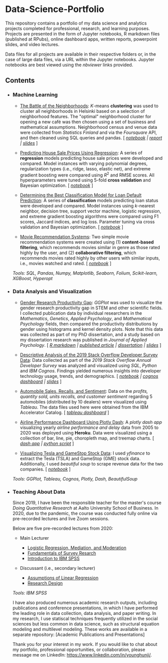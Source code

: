 # Data-Science-Portfolio

This repository contains a portfolio of my data science and analytics projects completed for professional, research, and learning purposes. Projects are presented in the form of Jupyter notebooks, R markdown files (published at RPubs), online dashboard apps, written reports, powerpoint slides, and video lectures.

Data files for all projects are available in their respective folders or, in the case of large data files, via a URL within the Jupyter notebooks. Jupyter notebooks are best viewed using the *nbviewer* links provided.

## Contents

+ ### Machine Learning
  + [The Battle of the Neighborhoods](https://github.com/bloonsinthesky/Data-Science-Portfolio/tree/main/The%20Battle%20of%20the%20Neighborhoods): *K*-means __clustering__ was used to cluster all neighborhoods in Helsinki based on a selection of neighborhood features. The "optimal" neighborhood cluster for opening a new café was then chosen using a set of business and mathematical assumptions. Neighborhood census and venue data were collected from *Statistics Finland* and via the *Foursquare* API, and then cleaned using SQL queries and pandas. [ *[notebook](https://nbviewer.jupyter.org/github/bloonsinthesky/Data-Science-Portfolio/blob/main/The%20Battle%20of%20the%20Neighborhoods/The%20Battle%20of%20the%20Neighborhoods.ipynb) | [report](https://github.com/bloonsinthesky/Data-Science-Portfolio/raw/main/The%20Battle%20of%20the%20Neighborhoods/The%20Battle%20of%20Neighborhoods%20-%20Report.pdf) | [slides](https://github.com/bloonsinthesky/Data-Science-Portfolio/raw/main/The%20Battle%20of%20the%20Neighborhoods/The%20Battle%20of%20the%20Neighborhoods%20-%20Slides.pptx)* ]
  
  + [Predicting House Sale Prices Using Regression](https://github.com/bloonsinthesky/Data-Science-Portfolio/tree/main/Predicting%20House%20Sale%20Prices%20Using%20Regression): A series of **regression** models predicting house sale prices were developed and compared. Model instances with varying polynomial degrees, regularization types (i.e., ridge, lasso, elastic net), and extreme gradient boosting were compared using *R*<sup>2</sup> and RMSE scores. All hyperparameters were tuned using 5-fold **cross validation** and Bayesian optimization. [ *[notebook](https://nbviewer.jupyter.org/github/bloonsinthesky/Data-Science-Portfolio/blob/main/Predicting%20House%20Sale%20Prices%20Using%20Regression/Predicting%20House%20Sale%20Prices%20Using%20Regression.ipynb)* ]
  
  + [Determining the Best Classification Model for Loan Default Prediction](https://github.com/bloonsinthesky/Data-Science-Portfolio/tree/main/Determining%20the%20Best%20Classification%20Model%20for%20Loan%20Default%20Prediction): A series of **classification** models predicting loan status were developed and compared. Model instances using *k*-nearest neighbor, decision tree, support vector machine, logistic regression, and extreme gradient boosting algorithms were compared using F1 scores, Jaccard indices, and log loss. Parameter tuning via cross validation and Bayesian optimization. [ *[notebook](https://nbviewer.jupyter.org/github/bloonsinthesky/Data-Science-Portfolio/blob/main/Determining%20the%20Best%20Classification%20Model%20for%20Loan%20Default%20Prediction/Determining%20the%20Best%20Classification%20Model%20for%20Loan%20Default%20Prediction.ipynb)* ]
  
  + [Movie Recommendation Systems](https://github.com/bloonsinthesky/Data-Science-Portfolio/tree/main/Movie%20Recommendation%20Systems): Two simple movie recommendation systems were created using (1) **content-based filtering**, which recommends movies similar in genre as those rated highly by the user, and (2) **collaborative filtering**, which recommends movies rated highly by other users with similar inputs, i.e., movies watched and rated. [ *[notebook](https://nbviewer.jupyter.org/github/bloonsinthesky/Data-Science-Portfolio/blob/main/Movie%20Recommendation%20Systems/Movie%20Recommendation%20Systems.ipynb)* ]

  *Tools: SQL, Pandas, Numpy, Matplotlib, Seaborn, Folium, Scikit-learn, XGBoost, Hyperopt*

+ ### Data Analysis and Visualization
  + [Gender Research Productivity Gap](https://github.com/bloonsinthesky/Data-Science-Portfolio/tree/main/Gender%20Research%20Productivity%20Gap): *GGPlot* was used to visualize the gender research productivity gap in STEM and other scientific fields. I collected publication data by individual researchers in the *Mathematics*, *Genetics*, *Applied Psychology*, and *Mathematical Psychology* fields, then compared the productivity distributions by gender using histograms and kernel density plots. Note that this data was collected as part of my PhD dissertation, and a study based on my dissertation research was published in *Journal of Applied Psychology*. [ *[R markdown](https://rpubs.com/bloonsinthesky/gender_productivity_gap_vis) | [published article](https://github.com/bloonsinthesky/Data-Science-Portfolio/raw/main/Gender%20Research%20Productivity%20Gap/Gender%20Productivity%20Gap%20among%20Stars_JAP%20Article.pdf) | [dissertation](https://github.com/bloonsinthesky/Data-Science-Portfolio/raw/main/Gender%20Research%20Productivity%20Gap/PhD%20Thesis%20-%20Gender%20Performance%20Gap%20among%20Star%20Performers%20in%20STEM.pdf) | [slides](https://github.com/bloonsinthesky/Data-Science-Portfolio/raw/main/Gender%20Research%20Productivity%20Gap/Gender%20Productivity%20Gap%20Among%20Stars_Aalto%20Biz%20Seminar.pptx)* ]
   
  + [Descriptive Analysis of the 2019 Stack Overflow Developer Survey Data](https://github.com/bloonsinthesky/Data-Science-Portfolio/tree/main/Descriptive%20Analysis%20of%20the%202019%20Stack%20Overflow%20Developer%20Survey%20Data): Data collected as part of the *2019 Stack Overflow Annual Developer Survey* was analyzed and visualized using *SQL*, *Python* and *IBM Cognos*. Findings yielded numerous insights into developer technology usage, trends, and demographics. [ *[notebook](https://nbviewer.jupyter.org/github/bloonsinthesky/Data-Science-Portfolio/blob/main/Descriptive%20Analysis%20of%20the%202019%20Stack%20Overflow%20Developer%20Survey%20Data/Descriptive%20Analysis%20of%20the%202019%20Stack%20Overflow%20Developer%20Survey%20Data.ipynb) | [cognos dashboard](https://eu-gb.dataplatform.cloud.ibm.com/dashboards/171ae20c-d010-40b8-8837-c0da7850a86b/view/0509dd3d6e9437df42b4f2e407c87f052c662c0fb4bb8305d1d07b490e337197f06c1490c87e4f0f8f430c30a6be440ac9) | [slides](https://github.com/bloonsinthesky/Data-Science-Portfolio/raw/main/Descriptive%20Analysis%20of%20the%202019%20Stack%20Overflow%20Developer%20Survey%20Data/Descriptive%20Analysis%20of%20the%202019%20Stack%20Overflow%20Developer%20Survey%20Data%20-%20presentation.pptx)* ]

  + [Automobile Sales, Recalls, and Sentiment](https://github.com/bloonsinthesky/Data-Science-Portfolio/tree/main/Automobile%20Sales%2C%20Recalls%2C%20and%20Sentiment): Data on the *profits, quantity sold, units recalls, and customer sentiment* regarding 5 automobiles (distributed by 10 dealers) were visualized using *Tableau*. The data files used here were obtained from the IBM Accelerator Catalog. [ *[tableau dashboard](https://public.tableau.com/app/profile/younghunji/viz/AutomobilsSalesRecallsandSentiment/Dashboard1)* ] 
  
  + [Airline Performance Dashboard Using Plotly Dash](https://github.com/bloonsinthesky/Data-Science-Portfolio/tree/main/Airline%20Performance%20Dashboard%20Using%20Plotly%20Dash): A *plotly dash app* visualizing yearly *airline performance and delay* data from 2005 to 2020 was deployed using **Heroku**. Data were visualized using a collection of bar, line, pie, choropleth map, and treemap charts. [ *[dash app](https://airline-dashboard.herokuapp.com/) | [python script](https://github.com/bloonsinthesky/Data-Science-Portfolio/blob/main/Airline%20Performance%20Dashboard%20Using%20Plotly%20Dash/app.py)* ]
  
  + [Visualizing Tesla and GameStop Stock Data](https://github.com/bloonsinthesky/Data-Science-Portfolio/tree/main/Visualizing%20Tesla%20and%20GameStop%20Stock%20Data): I used *yfinance* to extract the Tesla (TSLA) and GameStop (GME) stock data. Additionally, I used *beautiful soup* to scrape revenue data for the two companies. [ *[notebook](https://nbviewer.jupyter.org/github/bloonsinthesky/Data-Science-Portfolio/blob/main/Visualizing%20Tesla%20and%20GameStop%20Stock%20Data/Visualizing%20Tesla%20and%20GameStop%20Stock%20Data.ipynb)* ]

  *Tools: GGPlot, Tableau, Cognos, Plotly, Dash, BeautifulSoup*

+ ### Teaching About Data
  Since 2019, I have been the responsible teacher for the master's course *Doing Quantitative Research* at Aalto University School of Business. In 2020, due to the pandemic, the course was conducted fully online via pre-recorded lectures and live Zoom sessions. 
  
  Below are five pre-recorded lectures from 2020:
  
  + Main Lecturer
    + [Logistic Regression, Mediation, and Moderation](https://aalto.cloud.panopto.eu/Panopto/Pages/Viewer.aspx?id=bcfed629-80b2-4c56-b2d3-acb600eb97a9)
    + [Fundamentals of Survey Resarch](https://aalto.cloud.panopto.eu/Panopto/Pages/Viewer.aspx?id=1a568a28-4dd2-410a-9856-ad4800b46411)
    + [Introduction to IBM SPSS](https://aalto.cloud.panopto.eu/Panopto/Pages/Viewer.aspx?id=08f27ca7-493c-4078-855b-acb600eb986e)
    
  + Discussant (i.e., secondary lecturer)
    + [Assumptions of Linear Regression](https://aalto.cloud.panopto.eu/Panopto/Pages/Viewer.aspx?id=10962a91-ba43-4c0f-828a-ad4800b6ade4)
    + [Research Design](https://aalto.cloud.panopto.eu/Panopto/Pages/Viewer.aspx?id=0b8ad79a-e0e8-41c5-b052-ad4800b6bec3) 
  
  *Tools: IBM SPSS*
  
  I have also produced numerous academic research outputs, including publications and conference presentations, in which I have performed the leading role in data collection, data analysis, and paper writing. In my research, I use statiscal techniques frequently utilized in the social sciences but less common in data science, such as structural equation modeling and multilevel modeling. These works are available in a separate repository: [Academic Publications and Presentations]
  
  Thank you for your interest in my work. If you would like to chat about my portfolio, professional opportunities, or collaboration, please message me on LinkedIn: https://www.linkedin.com/in/younghunji/.
